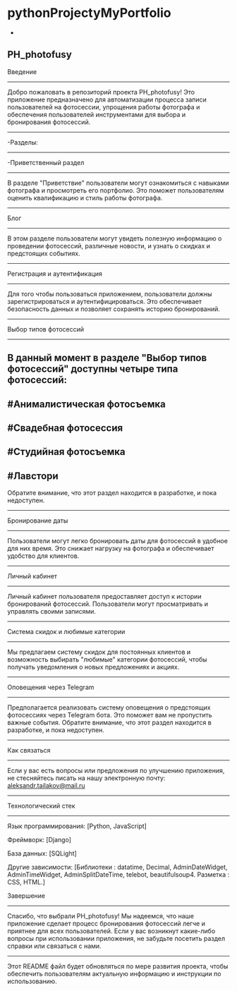 # pythonProjectyMyPortfolio
-
PH_photofusy
-
Введение
______________________________________________________________________________________________________________________________________________________________________________________________________________________________
Добро пожаловать в репозиторий проекта PH_photofusy! Это приложение предназначено для автоматизации процесса записи пользователей на фотосессии, упрощения работы фотографа и обеспечения пользователей инструментами для выбора и бронирования фотосессий.
______________________________________________________________________________________________________________________________________________________________________________________________________________________________
-Разделы:
______________________________________________________________________________________________________________________________________________________________________________________________________________________________
-Приветственный раздел
______________________________________________________________________________________________________________________________________________________________________________________________________________________________
В разделе "Приветствие" пользователи могут ознакомиться с навыками фотографа и просмотреть его портфолио. Это поможет пользователям оценить квалификацию и стиль работы фотографа.
______________________________________________________________________________________________________________________________________________________________________________________________________________________________
Блог
______________________________________________________________________________________________________________________________________________________________________________________________________________________________
В этом разделе пользователи могут увидеть полезную информацию о проведении фотосессий, различные новости, и узнать о скидках и предстоящих событиях. 
______________________________________________________________________________________________________________________________________________________________________________________________________________________________
Регистрация и аутентификация
______________________________________________________________________________________________________________________________________________________________________________________________________________________________
Для того чтобы пользоваться приложением, пользователи должны зарегистрироваться и аутентифицироваться. Это обеспечивает безопасность данных и позволяет сохранять историю бронирований.
______________________________________________________________________________________________________________________________________________________________________________________________________________________________
Выбор типов фотосессий
______________________________________________________________________________________________________________________________________________________________________________________________________________________________
В данный момент в разделе "Выбор типов фотосессий" доступны четыре типа фотосессий:
-
#Анималистическая фотосъемка
-
#Свадебная фотосессия
-
#Студийная фотосъемка
-
#Лавстори
-
Обратите внимание, что этот раздел находится в разработке, и пока недоступен.
______________________________________________________________________________________________________________________________________________________________________________________________________________________________________________________________________________
Бронирование даты
______________________________________________________________________________________________________________________________________________________________________________________________________________________________________________________________________________
Пользователи могут легко бронировать даты для фотосессий в удобное для них время. Это снижает нагрузку на фотографа и обеспечивает удобство для клиентов.
______________________________________________________________________________________________________________________________________________________________________________________________________________________________________________________________________________
Личный кабинет
______________________________________________________________________________________________________________________________________________________________________________________________________________________________________________________________________________
Личный кабинет пользователя предоставляет доступ к истории бронирований фотосессий. Пользователи могут просматривать и управлять своими записями.
______________________________________________________________________________________________________________________________________________________________________________________________________________________________________________________________________________
Система скидок и любимые категории
______________________________________________________________________________________________________________________________________________________________________________________________________________________________________________________________________________
Мы предлагаем систему скидок для постоянных клиентов и возможность выбирать "любимые" категории фотосессий, чтобы получать уведомления о новых предложениях и акциях.
______________________________________________________________________________________________________________________________________________________________________________________________________________________________________________________________________________
Оповещения через Telegram 
______________________________________________________________________________________________________________________________________________________________________________________________________________________________________________________________________________
Предполагается реализовать систему оповещения о предстоящих фотосессиях через Telegram бота. Это поможет вам не пропустить важные события.
Обратите внимание, что этот раздел находится в разработке, и пока недоступен.
______________________________________________________________________________________________________________________________________________________________________________________________________________________________________________________________________________
Как связаться
______________________________________________________________________________________________________________________________________________________________________________________________________________________________________________________________________________
Если у вас есть вопросы или предложения по улучшению приложения, не стесняйтесь писать на нашу электронную почту: aleksandr.tailakov@mail.ru
______________________________________________________________________________________________________________________________________________________________________________________________________________________________________________________________________________
Технологический стек
______________________________________________________________________________________________________________________________________________________________________________________________________________________________________________________________________________
Язык программирования: [Python, JavaScript]

Фреймворк: [Django]

База данных: [SQLight]

Другие зависимости: [Библиотеки : datatime, Decimal, AdminDateWidget, AdminTimeWidget, AdminSplitDateTime, telebot, beautifulsoup4.
                     Разметка : CSS, HTML.]

Завершение
______________________________________________________________________________________________________________________________________________________________________________________________________________________________________________________________________________
Спасибо, что выбрали PH_photofusy! Мы надеемся, что наше приложение сделает процесс бронирования фотосессий легче и приятнее для всех пользователей. Если у вас возникнут какие-либо вопросы при использовании приложения, не забудьте посетить раздел справки или связаться с нами.
______________________________________________________________________________________________________________________________________________________________________________________________________________________________________________________________________________
Этот README файл будет обновляться по мере развития проекта, чтобы обеспечить пользователям актуальную информацию и инструкции по использованию.
